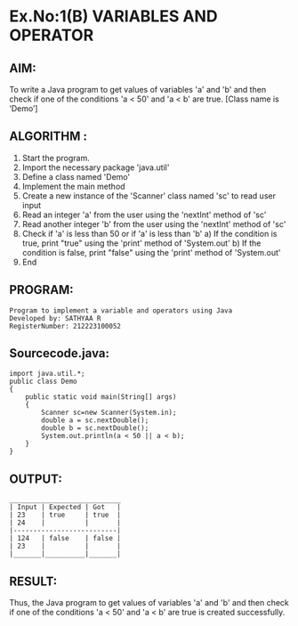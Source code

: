 # Ex.No:1(B) VARIABLES AND OPERATOR

## AIM:
To write a Java program to get values of variables 'a' and 'b' and then check if one of the conditions 'a < 50' and 'a < b' are true. [Class name is ‘Demo’]

## ALGORITHM :
1.	Start the program.
2.	Import the necessary package 'java.util'
3.	Define a class named 'Demo'
4.	Implement the main method
5.	Create a new instance of the 'Scanner' class named 'sc' to read user input
6.	Read an integer 'a' from the user using the 'nextInt' method of 'sc'
7.	Read another integer 'b' from the user using the 'nextInt' method of 'sc'
8.	Check if 'a' is less than 50 or if 'a' is less than 'b'
a)	If the condition is true, print "true" using the 'print' method of 'System.out'
b)	If the condition is false, print "false" using the 'print' method of 'System.out'
9.	End


## PROGRAM:
 
```
Program to implement a variable and operators using Java
Developed by: SATHYAA R
RegisterNumber: 212223100052
```

## Sourcecode.java:

```
import java.util.*;
public class Demo
{
    public static void main(String[] args)
    {
        Scanner sc=new Scanner(System.in);
        double a = sc.nextDouble();
        double b = sc.nextDouble();
        System.out.println(a < 50 || a < b);
    }
}
```


## OUTPUT:

```
____________________________
| Input | Expected | Got   |
| 23    | true     | true  |        
| 24    |          |       |         
|--------------------------|
| 124   | false    | false |
| 23    |          |       | 
|_______|__________|_______|
```

## RESULT:
Thus, the Java program to get values of variables 'a' and 'b' and then check if one of the conditions 'a < 50' and 'a < b' are true is created successfully.
